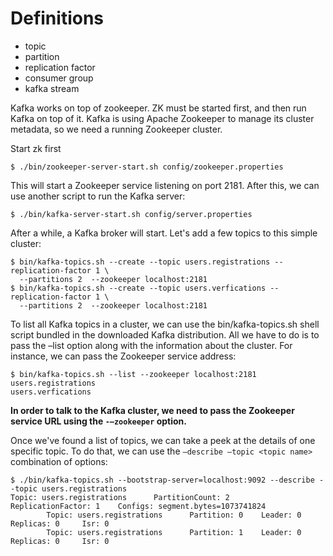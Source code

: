 # Definitions

* topic
* partition
* replication factor
* consumer group
* kafka stream

Kafka works on top of zookeeper. ZK must be started first, 
and then run Kafka on top of it.
Kafka is using Apache Zookeeper to manage its cluster metadata, 
so we need a running Zookeeper cluster.

Start zk first
```shell
$ ./bin/zookeeper-server-start.sh config/zookeeper.properties
```
This will start a Zookeeper service listening on port 2181. After this, 
we can use another script to run the Kafka server:
```shell
$ ./bin/kafka-server-start.sh config/server.properties
```

After a while, a Kafka broker will start. Let's add a few topics to this simple cluster:
```shell
$ bin/kafka-topics.sh --create --topic users.registrations --replication-factor 1 \
  --partitions 2  --zookeeper localhost:2181
$ bin/kafka-topics.sh --create --topic users.verfications --replication-factor 1 \
  --partitions 2  --zookeeper localhost:2181
```

To list all Kafka topics in a cluster, we can use the bin/kafka-topics.sh 
shell script bundled in the downloaded Kafka distribution. All we have 
to do is to pass the –list option along with the information about the cluster. 
For instance, we can pass the Zookeeper service address:
```shell
$ bin/kafka-topics.sh --list --zookeeper localhost:2181
users.registrations
users.verfications
```

**In order to talk to the Kafka cluster, we need 
to pass the Zookeeper service URL using the ``-–zookeeper`` option.**



Once we've found a list of topics, we can take a peek at the details 
of one specific topic. To do that, we can use the ``–describe –topic <topic name>`` 
combination of options:
```shell
$ ./bin/kafka-topics.sh --bootstrap-server=localhost:9092 --describe --topic users.registrations
Topic: users.registrations      PartitionCount: 2       ReplicationFactor: 1    Configs: segment.bytes=1073741824
        Topic: users.registrations      Partition: 0    Leader: 0       Replicas: 0     Isr: 0
        Topic: users.registrations      Partition: 1    Leader: 0       Replicas: 0     Isr: 0
```

